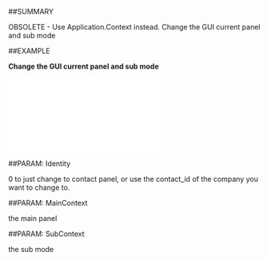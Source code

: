 
##SUMMARY


OBSOLETE - Use Application.Context instead. Change the GUI current panel and sub mode



##EXAMPLE

**Change the GUI current panel and sub mode**



![](..\..\Examples\vbs\Application.SetContext.vbs.txt)


##PARAM: Identity

0 to just change to contact panel, or use the contact_id of the company you want to change to.


##PARAM: MainContext

the main panel


##PARAM: SubContext

the sub mode

